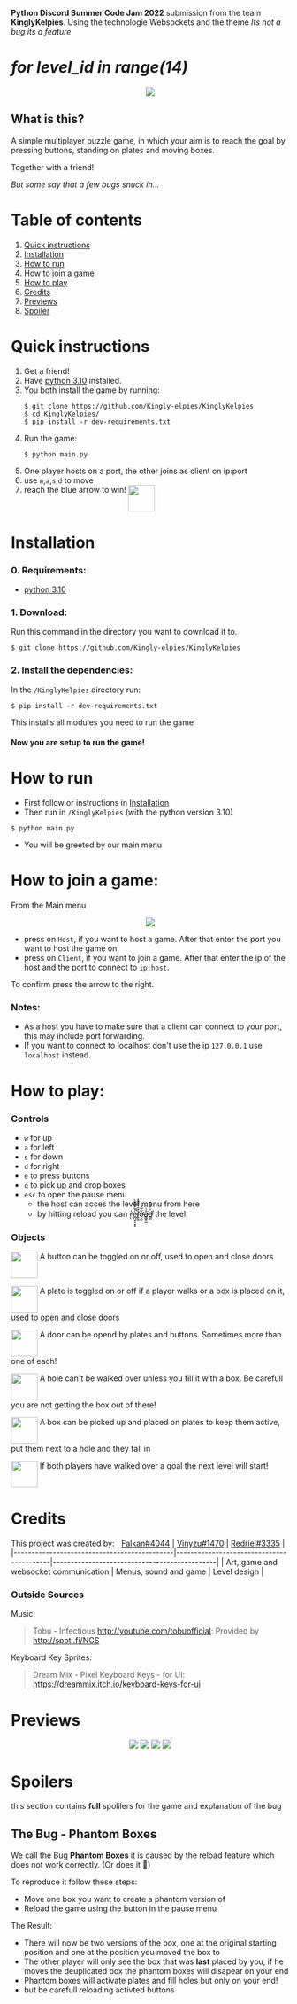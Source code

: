 **Python Discord Summer Code Jam 2022** submission from the team **KinglyKelpies**.
Using the technologie Websockets and the theme *Its not a bug its a feature*

# *for level_id in range(14)*
<p align="center">
    <img src="https://user-images.githubusercontent.com/62175543/182180722-6496cbdc-d033-41fd-ae5c-936ad99b635b.gif">
</p>

## What is this?
    
A simple multiplayer puzzle game, 
in which your aim is to reach the goal by pressing buttons, standing on plates and moving boxes.
    
Together with a friend!

*But some say that a few bugs snuck in...*

# Table of contents
1. [Quick instructions](https://github.com/Kingly-elpies/KinglyKelpies/blob/read-me-update/README.md#quick-instructions)
2. [Installation](https://github.com/Kingly-elpies/KinglyKelpies/blob/read-me-update/README.md#installation)
3. [How to run](https://github.com/Kingly-elpies/KinglyKelpies/blob/read-me-update/README.md#how-to-run)
4. [How to join a game](https://github.com/Kingly-elpies/KinglyKelpies/blob/read-me-update/README.md#how-to-join-a-game)
5. [How to play](https://github.com/Kingly-elpies/KinglyKelpies/blob/read-me-update/README.md#how-to-play)
6. [Credits](https://github.com/Kingly-elpies/KinglyKelpies/blob/read-me-update/README.md#credits)
7. [Previews](https://github.com/Kingly-elpies/KinglyKelpies/blob/read-me-update/README.md#previews)
8. [Spoiler](https://github.com/Kingly-elpies/KinglyKelpies/blob/read-me-update/README.md#spoiler)

# Quick instructions
1. Get a friend!
2. Have [python 3.10](https://www.python.org/downloads/release/python-3100/) installed.
3. You both install the game by running:
    ```shell
    $ git clone https://github.com/Kingly-elpies/KinglyKelpies
    $ cd KinglyKelpies/
    $ pip install -r dev-requirements.txt
    ```
4. Run the game:
    ```shell
    $ python main.py
    ```
5. One player hosts on a port, the other joins as client on ip:port
6. use `w`,`a`,`s`,`d` to move 
8. reach the blue arrow to win!
<img height=48 width=48 align="top" src = "https://user-images.githubusercontent.com/62175543/182195574-53a3c7ea-7551-457a-81cf-539b1fbcec96.png"></img>
    

# Installation

### 0. Requirements:
   - [python 3.10](https://www.python.org/downloads/release/python-3100/)

### 1. Download:
   Run this command in the directory you want to download it to.
   ```shell
   $ git clone https://github.com/Kingly-elpies/KinglyKelpies
   ```
    
### 2. Install the dependencies:
  In the `/KinglyKelpies` directory run:
  ```shell
  $ pip install -r dev-requirements.txt
  ```
  This installs all modules you need to run the game

#### Now you are setup to run the game!
  
# How to run
  - First follow or instructions in [Installation](https://github.com/Kingly-elpies/KinglyKelpies/edit/read-me-update/README.md#installation)
  - Then run in `/KinglyKelpies` (with the python version 3.10)
  ```shell
  $ python main.py
  ```  
  - You will be greeted by our main menu
  
# How to join a game:
From the Main menu
<p align= "center">
    <img src="https://user-images.githubusercontent.com/62175543/182196702-51a61a48-89b7-48a3-a36f-a566749bae11.png">
</p>

- press on `Host`, if you want to host a game. After that enter the port you want to host the game on.
- press on `Client`, if you want to join a game. After that enter the ip of the host and the port to connect to `ip:host`.

To confirm press the arrow to the right. 

### Notes:
   - As a host you have to make sure that a client can connect to your port, this may include port forwarding.
   - If you want to connect to localhost don't use the ip `127.0.0.1` use `localhost` instead.

# How to play:
### Controls
   - `w` for up   
   - `a` for left
   - `s` for down  
   - `d` for right
   - `e` to press buttons
   - `q` to pick up and drop boxes
   - `esc` to open the pause menu
      - the host can acces the level menu from here
      - by hitting reload you can r̵͎̀e̷̪̤̟̠͓̥͑͋̓́͊̀̚ḻ̸̰̯̏̑͛̂̎̄̽͘ơ̶̮̼̯͋̅͛å̴͇͍̩̲̍̈́͘d̶͇̰͐̓͑͒̕ the level
### Objects
<!-- Button-->
<p align="left">
    <img height=48 width=48 align="top" src = "https://user-images.githubusercontent.com/62175543/182188591-da67cfd8-0e70-4a2c-824e-f682fe93278f.gif">
    <t> A button can be toggled on or off, used to open and close doors</t>
</p>

<!-- Plate-->
<p align="left">
    <img height=48 width=48 align="top" src = "https://user-images.githubusercontent.com/62175543/182190339-8801967b-7d60-4260-92c6-eddc30f956b4.gif">
    <t> A plate is toggled on or off if a player walks or a box is placed on it, used to open and close doors</t>
</p>

<!-- Door-->
<p align="left">
    <img height=48 width=48 align="top" src = "https://user-images.githubusercontent.com/62175543/182191249-53668d2d-0eb8-493f-aa8f-8e5399d44468.gif">
    <t> A door can be opend by plates and buttons. Sometimes more than one of each!</t>
</p>

<!-- Hole-->
<p align="left">
    <img height=48 width=48 align="top" src = "https://user-images.githubusercontent.com/62175543/182194195-fe95896c-a610-4a24-b806-030beb6a6e52.gif">
    <t> A hole can't be walked over unless you fill it with a box. Be carefull you are not getting the box out of there!</t>
</p>

<!-- Box-->
<p align="left">
    <img height=48 width=48 align="top" src = "https://user-images.githubusercontent.com/62175543/182194668-cf9ec242-c51b-4512-a1bf-88e4d80ec139.png">
    <t> A box can be picked up and placed on plates to keep them active, put them next to a hole and they fall in</t>
</p>

<!-- Goal-->
<p align="left">
    <img height=48 width=48 align="top" src = "https://user-images.githubusercontent.com/62175543/182195574-53a3c7ea-7551-457a-81cf-539b1fbcec96.png">
    <t> If both players have walked over a goal the next level will start! </t>
</p>

# Credits
This project was created by: 
  | [Falkan#4044](https://github.com/falkanson) | [Vinyzu#1470](https://github.com/Vinyzu) | [Redriel#3335](https://github.com/Redriel57) | 
  |---------------------------------------------|------------------------------------------|----------------------------------------------|
  |  Art, game and websocket communication      | Menus, sound and game                    | Level design                                 |
  
### Outside Sources
Music:

> Tobu - Infectious http://youtube.com/tobuofficial: Provided by http://spoti.fi/NCS
    
Keyboard Key Sprites:

> Dream Mix - Pixel Keyboard Keys - for UI: https://dreammix.itch.io/keyboard-keys-for-ui

# Previews

<p align="center">
    <img src="https://user-images.githubusercontent.com/62175543/182314896-cb0c655d-efcb-4202-bbfd-4259e67852ba.png">
    <img src="https://user-images.githubusercontent.com/62175543/182314902-1849938a-24bb-4d0f-a8dc-3507686dbce3.png">
    <img src="https://user-images.githubusercontent.com/62175543/182314871-0e00d42c-89db-45ab-a2eb-ee72204812a4.png">
    <img src="https://user-images.githubusercontent.com/62175543/182314884-ec0ea6e4-e8d3-4ed1-94cb-872529452278.png">
</p>

# Spoilers

this section contains **full** spolilers for the game and explanation of the bug

## The Bug - Phantom Boxes

We call the Bug **Phantom Boxes** it is caused by the reload feature which does not work correctly. (Or does it 🤔)

To reproduce it follow these steps:

- Move one box you want to create a phantom version of
- Reload the game using the button in the pause menu
    
The Result:

- There will now be two versions of the box, one at the original starting position and one at the position you moved the box to
- The other player will only see the box that was **last** placed by you, if he moves the deuplicated box the phantom boxes will disapear on your end
- Phantom boxes will activate plates and fill holes but only on your end!
- but be carefull reloading activted buttons 
